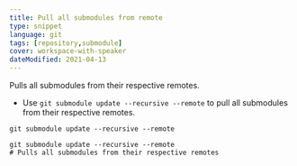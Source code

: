 ```yaml
---
title: Pull all submodules from remote
type: snippet
language: git
tags: [repository,submodule]
cover: workspace-with-speaker
dateModified: 2021-04-13
---
```


Pulls all submodules from their respective remotes.

- Use `git submodule update --recursive --remote` to pull all submodules from their respective remotes.

```shell
git submodule update --recursive --remote
```

```shell
git submodule update --recursive --remote
# Pulls all submodules from their respective remotes
```
